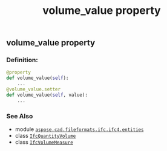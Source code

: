 ﻿---
title: volume_value property
second_title: Aspose.CAD for Python via .NET API References
description: 
type: docs
weight: 100
url: /python-net/aspose.cad.fileformats.ifc.ifc4.entities/ifcquantityvolume/volume_value/
is_root: false
---

## volume_value property

### Definition:
```python
@property
def volume_value(self):
    ...
@volume_value.setter
def volume_value(self, value):
    ...
```

### See Also
* module [`aspose.cad.fileformats.ifc.ifc4.entities`](../../)
* class [`IfcQuantityVolume`](/cad/python-net/aspose.cad.fileformats.ifc.ifc4.entities/ifcquantityvolume)
* class [`IfcVolumeMeasure`](/cad/python-net/aspose.cad.fileformats.ifc.ifc4.types/ifcvolumemeasure)
